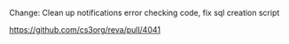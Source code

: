 Change: Clean up notifications error checking code, fix sql creation script

https://github.com/cs3org/reva/pull/4041
